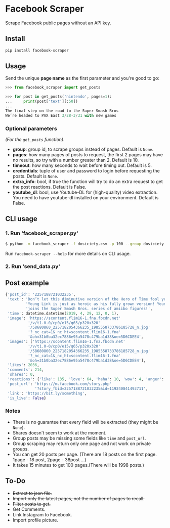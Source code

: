 # Facebook Scraper

Scrape Facebook public pages without an API key. 


## Install

```sh
pip install facebook-scraper
```


## Usage

Send the unique **page name** as the first parameter and you're good to go:

```python
>>> from facebook_scraper import get_posts

>>> for post in get_posts('nintendo', pages=1):
...     print(post['text'][:50])
...
The final step on the road to the Super Smash Bros
We’re headed to PAX East 3/28-3/31 with new games
```


### Optional parameters

*(For the `get_posts` function)*.

- **group**: group id, to scrape groups instead of pages. Default is `None`.
- **pages**: how many pages of posts to request, the first 2 pages may have no results, so try with a number greater than 2. Default is 10.
- **timeout**: how many seconds to wait before timing out. Default is 5.
- **credentials**: tuple of user and password to login before requesting the posts. Default is `None`.
- **extra_info**: bool, if true the function will try to do an extra request to get the post reactions. Default is False.
- **youtube_dl**: bool, use Youtube-DL for (high-quality) video extraction. You need to have youtube-dl installed on your environment. Default is False.


## CLI usage
### 1. Run 'facebook_scraper.py'
```sh
$ python -m facebook_scraper -f dosiciety.csv -p 100 --group dosiciety --encoding utf-8
```

Run `facebook-scraper --help` for more details on CLI usage.

### 2. Run 'send_data.py'



## Post example

```python
{'post_id': '2257188721032235',
 'text': 'Don’t let this diminutive version of the Hero of Time fool you, '
         'Young Link is just as heroic as his fully grown version! Young Link '
         'joins the Super Smash Bros. series of amiibo figures!',
 'time': datetime.datetime(2019, 4, 29, 12, 0, 1),
 'image': 'https://scontent.flim16-1.fna.fbcdn.net'
          '/v/t1.0-0/cp0/e15/q65/p320x320'
          '/58680860_2257182054366235_1985558733786185728_n.jpg'
          '?_nc_cat=1&_nc_ht=scontent.flim16-1.fna'
          '&oh=31b0ba32ec7886e95a5478c479ba1d38&oe=5D6CDEE4',
 'images': ['https://scontent.flim16-1.fna.fbcdn.net'
          '/v/t1.0-0/cp0/e15/q65/p320x320'
          '/58680860_2257182054366235_1985558733786185728_n.jpg'
          '?_nc_cat=1&_nc_ht=scontent.flim16-1.fna'
          '&oh=31b0ba32ec7886e95a5478c479ba1d38&oe=5D6CDEE4'],
 'likes': 2036,
 'comments': 214,
 'shares': 0,
 'reactions': {'like': 135, 'love': 64, 'haha': 10, 'wow': 4, 'anger': 1},  # if `extra_info` was set
 'post_url': 'https://m.facebook.com/story.php'
             '?story_fbid=2257188721032235&id=119240841493711',
 'link': 'https://bit.ly/something', 
 'is_live': False}
```


### Notes

- There is no guarantee that every field will be extracted (they might be `None`).
- Shares doesn't seem to work at the moment.
- Group posts may be missing some fields like `time` and `post_url`.
- Group scraping may return only one page and not work on private groups.
- You can get 20 posts per page. (There are 18 posts on the first page. 1page - 18 post, 2page - 38post ...)
- It takes 15 minutes to get 100 pages.(There will be 1998 posts.) 


## To-Do

- ~~Extract to json file.~~
- ~~Import only the latest pages, not the number of pages to recall.~~
- ~~Filter posts to get.~~
- Get Comments.
- Link Instagram to Facebook.
- Import profile picture.
